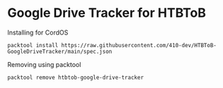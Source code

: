 # Google Drive Tracker for HTBToB

Installing for CordOS
```
packtool install https://raw.githubusercontent.com/410-dev/HTBToB-GoogleDriveTracker/main/spec.json
```

Removing using packtool
```
packtool remove htbtob-google-drive-tracker
```

